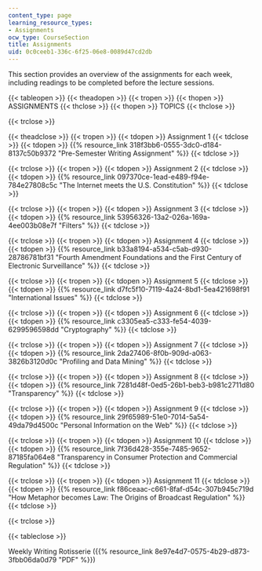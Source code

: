 ```yaml
---
content_type: page
learning_resource_types:
- Assignments
ocw_type: CourseSection
title: Assignments
uid: 0c0ceeb1-336c-6f25-06e8-0089d47cd2db
---
```


This section provides an overview of the assignments for each week, including readings to be completed before the lecture sessions.

{{< tableopen >}}
{{< theadopen >}}
{{< tropen >}}
{{< thopen >}}
ASSIGNMENTS
{{< thclose >}}
{{< thopen >}}
TOPICS
{{< thclose >}}

{{< trclose >}}

{{< theadclose >}}
{{< tropen >}}
{{< tdopen >}}
Assignment 1
{{< tdclose >}}
{{< tdopen >}}
{{% resource_link 318f3bb6-0555-3dc0-d184-8137c50b9372 "Pre-Semester Writing Assignment" %}}
{{< tdclose >}}

{{< trclose >}}
{{< tropen >}}
{{< tdopen >}}
Assignment 2
{{< tdclose >}}
{{< tdopen >}}
{{% resource_link 097370ce-1ead-e489-f94e-784e27808c5c "The Internet meets the U.S. Constitution" %}}
{{< tdclose >}}

{{< trclose >}}
{{< tropen >}}
{{< tdopen >}}
Assignment 3
{{< tdclose >}}
{{< tdopen >}}
{{% resource_link 53956326-13a2-026a-169a-4ee003b08e7f "Filters" %}}
{{< tdclose >}}

{{< trclose >}}
{{< tropen >}}
{{< tdopen >}}
Assignment 4
{{< tdclose >}}
{{< tdopen >}}
{{% resource_link b33a8194-a534-c5ab-d930-28786781bf31 "Fourth Amendment Foundations and the First Century of Electronic Surveillance" %}}
{{< tdclose >}}

{{< trclose >}}
{{< tropen >}}
{{< tdopen >}}
Assignment 5
{{< tdclose >}}
{{< tdopen >}}
{{% resource_link d7fc5f10-7119-4a24-8bd1-5ea421698f91 "International Issues" %}}
{{< tdclose >}}

{{< trclose >}}
{{< tropen >}}
{{< tdopen >}}
Assignment 6
{{< tdclose >}}
{{< tdopen >}}
{{% resource_link c3305ea5-c333-fe54-4039-6299596598dd "Cryptography" %}}
{{< tdclose >}}

{{< trclose >}}
{{< tropen >}}
{{< tdopen >}}
Assignment 7
{{< tdclose >}}
{{< tdopen >}}
{{% resource_link 2da27406-8f0b-909d-a063-3826b3120d0c "Profiling and Data Mining" %}}
{{< tdclose >}}

{{< trclose >}}
{{< tropen >}}
{{< tdopen >}}
Assignment 8
{{< tdclose >}}
{{< tdopen >}}
{{% resource_link 7281d48f-0ed5-26b1-beb3-b981c2711d80 "Transparency" %}}
{{< tdclose >}}

{{< trclose >}}
{{< tropen >}}
{{< tdopen >}}
Assignment 9
{{< tdclose >}}
{{< tdopen >}}
{{% resource_link 29f65989-51e0-7014-5a54-49da79d4500c "Personal Information on the Web" %}}
{{< tdclose >}}

{{< trclose >}}
{{< tropen >}}
{{< tdopen >}}
Assignment 10
{{< tdclose >}}
{{< tdopen >}}
{{% resource_link 7f36d428-355e-7485-9652-87185fa064e8 "Transparency in Consumer Protection and Commercial Regulation" %}}
{{< tdclose >}}

{{< trclose >}}
{{< tropen >}}
{{< tdopen >}}
Assignment 11
{{< tdclose >}}
{{< tdopen >}}
{{% resource_link f86ceaac-c661-8faf-d54c-307b945c719d "How Metaphor becomes Law: The Origins of Broadcast Regulation" %}}
{{< tdclose >}}

{{< trclose >}}

{{< tableclose >}}

Weekly Writing Rotisserie ({{% resource_link 8e97e4d7-0575-4b29-d873-3fbb06da0d79 "PDF" %}})